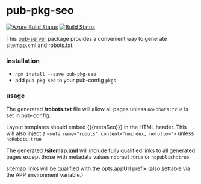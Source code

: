 # pub-pkg-seo
[![Azure Build Status](https://dev.azure.com/jldec/pub-pkg-seo/_apis/build/status/jldec.pub-pkg-seo?branchName=master)](https://dev.azure.com/jldec/pub-pkg-seo/_build/latest?definitionId=1&branchName=master)
[![Build Status](https://api.travis-ci.org/jldec/pub-pkg-seo.svg?branch=master)](https://travis-ci.org/jldec/pub-pkg-seo)

This [pub-server](https://github.com/jldec/pub-server) package
provides a convenient way to generate sitemap.xml and robots.txt.

### installation

- `npm install --save pub-pkg-seo`
-  add `pub-pkg-seo` to your pub-config `pkgs`

### usage

The generated **/robots.txt** file will allow all pages unless `noRobots:true` is set in pub-config.

Layout templates should embed {{{metaSeo}}} in the HTML header.
This will also inject a `<meta name="robots" content="noindex, nofollow">` unless `noRobots:true`

The generated **/sitemap.xml** will include fully qualified links to all generated pages
except those with metadata values `nocrawl:true` or `nopublish:true`.

sitemap links will be qualified with the opts.appUrl prefix (also settable via the APP environment variable.)

